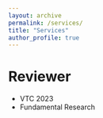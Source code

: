 ```yaml
---
layout: archive
permalink: /services/
title: "Services"
author_profile: true
---
```


# Reviewer
- VTC 2023
- Fundamental Research
